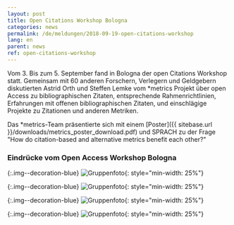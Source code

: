 ```yaml
---
layout: post
title: Open Citations Workshop Bologna 
categories: news
permalink: /de/meldungen/2018-09-19-open-citations-workshop
lang: en
parent: news
ref: open-citations-workshop
---
```

<!-- Start editing content here-->
Vom 3. Bis zum 5. September fand in Bologna der open Citations Workshop statt. Gemeinsam mit 60 anderen Forschern, Verlegern und Geldgebern diskutierten Astrid Orth und Steffen Lemke vom *metrics Projekt über open Access zu bibliographischen Zitaten, entsprechende Rahmenrichtlinien, Erfahrungen mit offenen bibliographischen Zitaten, und einschlägige Projekte zu Zitationen und anderen Metriken.

Das *metrics-Team präsentierte sich mit einem [Poster]({{ sitebase.url }}/downloads/metrics_poster_download.pdf) und SPRACH zu der Frage "How do citation-based and alternative metrics benefit each other?"


### Eindrücke vom Open Access Workshop Bologna
{:.img--decoration-blue}
![Gruppenfoto](https://metrics-project.net/img/events/bologna_oaw_1.png){: style="min-width: 25%"}

{:.img--decoration-blue}
![Gruppenfoto](https://metrics-project.net/img/events/bologna_oaw_2.png){: style="min-width: 25%"}

{:.img--decoration-blue}
![Gruppenfoto](https://metrics-project.net/img/events/bologna_oaw_3.png){: style="min-width: 25%"}

{:.img--decoration-blue}
![Gruppenfoto](https://metrics-project.net/img/events/bologna_oaw_4.png){: style="min-width: 25%"}
